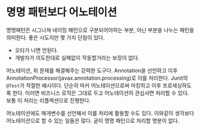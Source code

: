 # 명명 패턴보다 어노테이션

명명패턴은 시그니쳐 네이밍 패턴으로 구분되어야하는 부분, 아닌 부분을 나누는 패턴을 의미한다. 좋은 시도지만 몇 가지 단점이 있다.

- 오타가 나면 안된다.
- 개발자가 의도한대로 실패없이 작동할거라는 보장이 없다.

어노테이션, 위 문제를 해결해주는 강력한 도구다. Annotation을 선언하고 이후 AnnotationProcessor(javax.annotation.processing)로 이를 처리한다.
Junit의 `@Test`가 적절한 예시이다. 단순히 마커 어노테이션으로써 마킹하고 이후 프로세싱하도록 한다. 이러면 비즈니스 로직은 그대로 두고 어노테이션의 관심사면
처리할 수 있다. 보통 이 처리는 리플렉션으로 진행한다.

어노테이션에도 매개변수를 선언해서 이를 처리에 활용할 수도 있다.  이와같이 생각보다 어노테이션으로 할 수 있는 일들은 많다. 굳이 명명 패턴으로 처리할 명분이 없다.
